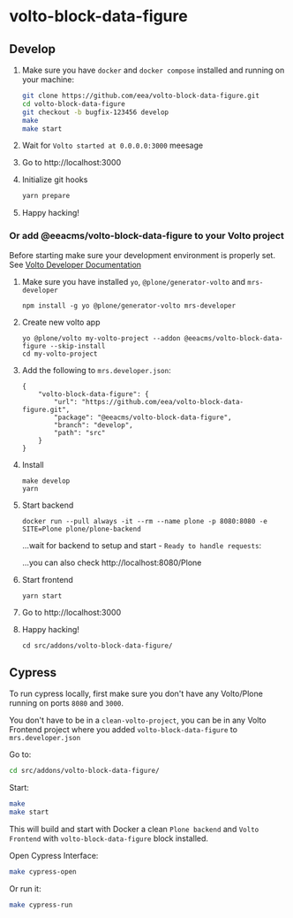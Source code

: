 # volto-block-data-figure

## Develop

1. Make sure you have `docker` and `docker compose` installed and running on your machine:

    ```Bash
    git clone https://github.com/eea/volto-block-data-figure.git
    cd volto-block-data-figure
    git checkout -b bugfix-123456 develop
    make
    make start
    ```

1. Wait for `Volto started at 0.0.0.0:3000` meesage

1. Go to http://localhost:3000

1. Initialize git hooks

    ```Bash
    yarn prepare
    ```

1. Happy hacking!

### Or add @eeacms/volto-block-data-figure to your Volto project

Before starting make sure your development environment is properly set. See [Volto Developer Documentation](https://docs.voltocms.com/getting-started/install/)

1.  Make sure you have installed `yo`, `@plone/generator-volto` and `mrs-developer`

        npm install -g yo @plone/generator-volto mrs-developer

1.  Create new volto app

        yo @plone/volto my-volto-project --addon @eeacms/volto-block-data-figure --skip-install
        cd my-volto-project

1.  Add the following to `mrs.developer.json`:

        {
            "volto-block-data-figure": {
                "url": "https://github.com/eea/volto-block-data-figure.git",
                "package": "@eeacms/volto-block-data-figure",
                "branch": "develop",
                "path": "src"
            }
        }

1.  Install

        make develop
        yarn

1.  Start backend

        docker run --pull always -it --rm --name plone -p 8080:8080 -e SITE=Plone plone/plone-backend

    ...wait for backend to setup and start - `Ready to handle requests`:

    ...you can also check http://localhost:8080/Plone

1.  Start frontend

        yarn start

1.  Go to http://localhost:3000

1.  Happy hacking!

        cd src/addons/volto-block-data-figure/

## Cypress

To run cypress locally, first make sure you don't have any Volto/Plone running on ports `8080` and `3000`.

You don't have to be in a `clean-volto-project`, you can be in any Volto Frontend
project where you added `volto-block-data-figure` to `mrs.developer.json`

Go to:

  ```BASH
  cd src/addons/volto-block-data-figure/
  ```

Start:

  ```Bash
  make
  make start
  ```

This will build and start with Docker a clean `Plone backend` and `Volto Frontend` with `volto-block-data-figure` block installed.

Open Cypress Interface:

  ```Bash
  make cypress-open
  ```

Or run it:

  ```Bash
  make cypress-run
  ```
